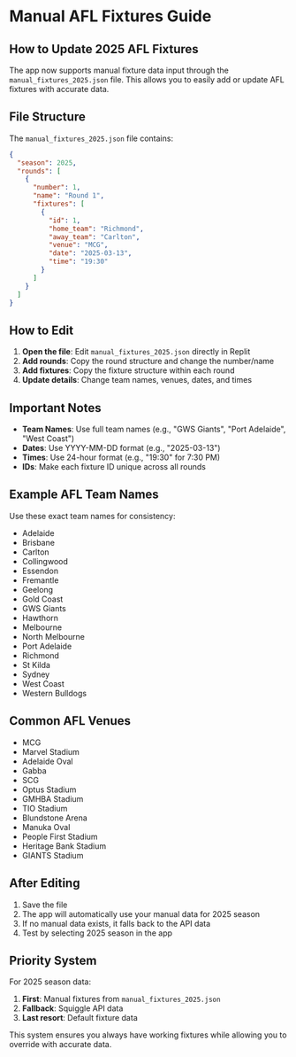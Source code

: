 # Manual AFL Fixtures Guide

## How to Update 2025 AFL Fixtures

The app now supports manual fixture data input through the `manual_fixtures_2025.json` file. This allows you to easily add or update AFL fixtures with accurate data.

## File Structure

The `manual_fixtures_2025.json` file contains:

```json
{
  "season": 2025,
  "rounds": [
    {
      "number": 1,
      "name": "Round 1",
      "fixtures": [
        {
          "id": 1,
          "home_team": "Richmond",
          "away_team": "Carlton", 
          "venue": "MCG",
          "date": "2025-03-13",
          "time": "19:30"
        }
      ]
    }
  ]
}
```

## How to Edit

1. **Open the file**: Edit `manual_fixtures_2025.json` directly in Replit
2. **Add rounds**: Copy the round structure and change the number/name
3. **Add fixtures**: Copy the fixture structure within each round
4. **Update details**: Change team names, venues, dates, and times

## Important Notes

- **Team Names**: Use full team names (e.g., "GWS Giants", "Port Adelaide", "West Coast")
- **Dates**: Use YYYY-MM-DD format (e.g., "2025-03-13")
- **Times**: Use 24-hour format (e.g., "19:30" for 7:30 PM)
- **IDs**: Make each fixture ID unique across all rounds

## Example AFL Team Names

Use these exact team names for consistency:
- Adelaide
- Brisbane  
- Carlton
- Collingwood
- Essendon
- Fremantle
- Geelong
- Gold Coast
- GWS Giants
- Hawthorn
- Melbourne
- North Melbourne
- Port Adelaide
- Richmond
- St Kilda
- Sydney
- West Coast
- Western Bulldogs

## Common AFL Venues

- MCG
- Marvel Stadium
- Adelaide Oval
- Gabba
- SCG
- Optus Stadium
- GMHBA Stadium
- TIO Stadium
- Blundstone Arena
- Manuka Oval
- People First Stadium
- Heritage Bank Stadium
- GIANTS Stadium

## After Editing

1. Save the file
2. The app will automatically use your manual data for 2025 season
3. If no manual data exists, it falls back to the API data
4. Test by selecting 2025 season in the app

## Priority System

For 2025 season data:
1. **First**: Manual fixtures from `manual_fixtures_2025.json`
2. **Fallback**: Squiggle API data
3. **Last resort**: Default fixture data

This system ensures you always have working fixtures while allowing you to override with accurate data.